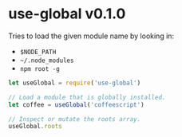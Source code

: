 # use-global v0.1.0 

Tries to load the given module name by looking in:
- `$NODE_PATH`
- `~/.node_modules`
- `npm root -g`

```js
let useGlobal = require('use-global')

// Load a module that is globally installed.
let coffee = useGlobal('coffeescript')

// Inspect or mutate the roots array.
useGlobal.roots
```

